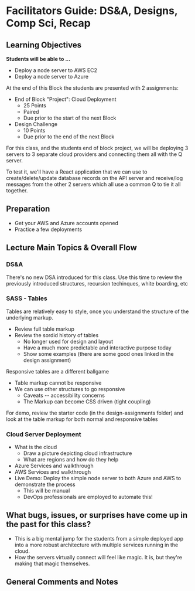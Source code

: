 # Facilitators Guide: DS&A, Designs, Comp Sci, Recap

## Learning Objectives

**Students will be able to ...**

* Deploy a node server to AWS EC2
* Deploy a node server to Azure

At the end of this Block the students are presented with 2 assignments:

* End of Block "Project": Cloud Deployment
  * 25 Points
  * Paired
  * Due prior to the start of the next Block
* Design Challenge
  * 10 Points
  * Due prior to the end of the next Block
    
For this class, and the students end of block project, we will be deploying 3 servers to 3 separate cloud providers and connecting them all with the Q server.

To test it, we'll have a React application that we can use to create/delete/update database records on the API server and receive/log messages from the other 2 servers which all use a common Q to tie it all together.

## Preparation
* Get your AWS and Azure accounts opened
* Practice a few deployments

## Lecture Main Topics & Overall Flow

### DS&A 

There's no new DSA introduced for this class.  Use this time to review the previously introduced structures, recursion techinques, white boarding, etc

### SASS - Tables

Tables are relatively easy to style, once you understand the structure of the underlying markup. 

* Review full table markup
* Review the sordid history of tables
  * No longer used for design and layout
  * Have a much more predictable and interactive purpose today
  * Show some examples (there are some good ones linked in the design assignment)

Responsive tables are a different ballgame
* Table markup cannot be responsive
* We can use other structures to go responsive
  * Caveats -- accessibility concerns
  * The Markup can become CSS driven (tight coupling)

For demo, review the starter code (in the design-assignments folder) and look at the table markup for both normal and responsive tables

### Cloud Server Deployment

* What is the cloud
  * Draw a picture depicting cloud infrastructure
  * What are regions and how do they help 
* Azure Services and walkthrough
* AWS Services and walkthrough
* Live Demo: Deploy the simple node server to both Azure and AWS to demonstrate the process
  * This will be manual
  * DevOps professionals are employed to automate this!

## What bugs, issues, or surprises have come up in the past for this class?

* This is a big mental jump for the students from a simple deployed app into a more robust architecture with multiple services running in the cloud.
* How the servers virtually connect will feel like magic.  It is, but they're making that magic themselves.

## General Comments and Notes
